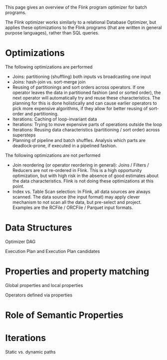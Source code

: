 This page gives an overview of the Flink program optimizer for batch programs.

The Flink optimizer works similarly to a relational Database Optimizer, but applies these optimizations to the Flink programs (that are written in general purpose languages), rather than SQL queries.

 

# Optimizations

The following optimizations are performed

- Joins: partitioning (shuffling) both inputs vs broadcasting one input
- Joins: hash-join vs. sort-merge join
- Reusing of partitionings and sort orders across operators. If one operator leaves the data in partitioned fashion (and or sorted order), the next operator will automatically try and reuse these characteristics. The planning for this is done holistically and can cause earlier operators to pick more expensive algorithms, if they allow for better reusing of sort-order and partitioning.
- Iterations: Caching of loop-invariant data
- Iterations: Trying to move expensive parts of operations outside the loop
- Iterations: Reusing data characteristics (partitioning / sort order) across supersteps
- Planning of pipeline and batch shuffles. Analysis which parts are deadlock-prone, if executed in a pipelined fashion.

 

The following optimizations are not performed

- Join reordering (or operator reordering in general): Joins / Filters / Reducers are not re-ordered in Flink. This is a high opportunity optimization, but with high risk in the absence of good estimates about the data characteristics. Flink is not doing these optimizations at this point.
- Index vs. Table Scan selection: In Flink, all data sources are always scanned. The data source (the input format) may apply clever mechanism to not scan all the data, but pre-select and project. Examples are the RCFile / ORCFile / Parquet input formats.

 

# Data Structures

Optimizer DAG

Execution Plan and Execution Plan candidates

 

# Properties and property matching

Global properties and local properties

Operators defined via properties

 

# Role of Semantic Properties

 

# Iterations

Static vs. dynamic paths

 